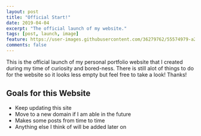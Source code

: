 ```yaml
---
layout: post
title: "Official Start!"
date: 2019-04-04
excerpt: "The official launch of my website."
tags: [post, launch, image]
feature: https://user-images.githubusercontent.com/36279762/55574979-a269d600-56c2-11e9-8925-3f6e5cbeaba0.jpg
comments: false
---
```


This is the official launch of my personal portfolio website that I created during my time of curiosity and bored-ness. There is still alot of things to do for the website so it looks less empty but feel free to take a look! Thanks!

## Goals for this Website

 * Keep updating this site
 * Move to a new domain if I am able in the future
 * Makes some posts from time to time
 * Anything else I think of will be added later on
